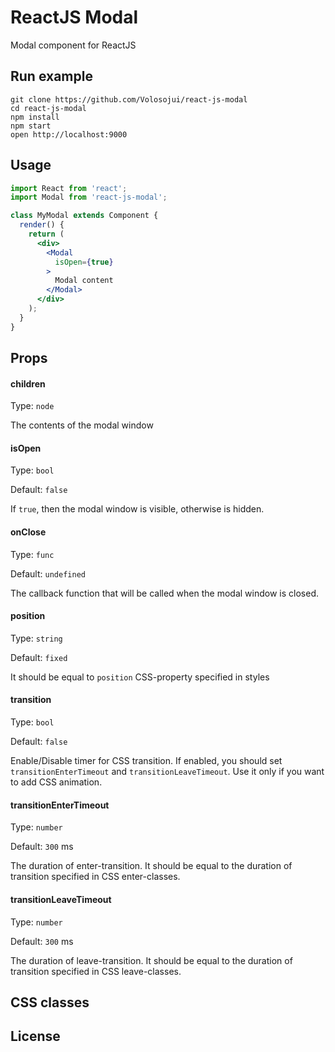 # ReactJS Modal
Modal component for ReactJS

## Run example

```shell
git clone https://github.com/Volosojui/react-js-modal
cd react-js-modal
npm install
npm start
open http://localhost:9000
```

## Usage

```jsx
import React from 'react';
import Modal from 'react-js-modal';

class MyModal extends Component {
  render() {
    return (
      <div>
        <Modal
          isOpen={true}
        >
          Modal content
        </Modal>
      </div>
    );
  }
}

```

## Props

#### children
Type: `node`

The contents of the modal window

#### isOpen
Type: `bool`

Default: `false`

If `true`, then the modal window is visible, otherwise is hidden.

#### onClose
Type: `func`

Default: `undefined`

The callback function that will be called when the modal window is closed.

#### position
Type: `string`

Default: `fixed`

It should be equal to `position` CSS-property specified in styles

#### transition
Type: `bool`

Default: `false`

Enable/Disable timer for CSS transition. If enabled, you should set `transitionEnterTimeout` and `transitionLeaveTimeout`.
Use it only if you want to add CSS animation.

#### transitionEnterTimeout
Type: `number`

Default: `300` ms

The duration of enter-transition. It should be equal to the duration of transition specified in CSS enter-classes.

#### transitionLeaveTimeout
Type: `number`

Default: `300` ms

The duration of leave-transition. It should be equal to the duration of transition specified in CSS leave-classes.

## CSS classes

## License